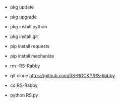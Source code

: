 #
- pkg update

- pkg upgrade

- pkg install python

- pkg install git

- pip install requests

 - pip install mechanize

- rm -RS-Rabby

- git clone https://github.com/RS-ROCKY/RS-Rabby

- cd RS-Rabby

- python RS.py
